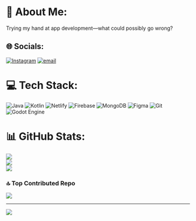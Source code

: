 # 💫 About Me:
Trying my hand at app development—what could possibly go wrong? 


## 🌐 Socials:
[![Instagram](https://img.shields.io/badge/Instagram-%23E4405F.svg?logo=Instagram&logoColor=white)](https://instagram.com/https://www.instagram.com/a_man034/) [![email](https://img.shields.io/badge/Email-D14836?logo=gmail&logoColor=white)](mailto:amansaini04a@gmail.com) 

# 💻 Tech Stack:
![Java](https://img.shields.io/badge/java-%23ED8B00.svg?style=for-the-badge&logo=openjdk&logoColor=white) ![Kotlin](https://img.shields.io/badge/kotlin-%237F52FF.svg?style=for-the-badge&logo=kotlin&logoColor=white) ![Netlify](https://img.shields.io/badge/netlify-%23000000.svg?style=for-the-badge&logo=netlify&logoColor=#00C7B7) ![Firebase](https://img.shields.io/badge/firebase-a08021?style=for-the-badge&logo=firebase&logoColor=ffcd34) ![MongoDB](https://img.shields.io/badge/MongoDB-%234ea94b.svg?style=for-the-badge&logo=mongodb&logoColor=white) ![Figma](https://img.shields.io/badge/figma-%23F24E1E.svg?style=for-the-badge&logo=figma&logoColor=white) ![Git](https://img.shields.io/badge/git-%23F05033.svg?style=for-the-badge&logo=git&logoColor=white) ![Godot Engine](https://img.shields.io/badge/GODOT-%23FFFFFF.svg?style=for-the-badge&logo=godot-engine)
# 📊 GitHub Stats:
![](https://github-readme-stats.vercel.app/api?username=A-man404&theme=rose_pine&hide_border=false&include_all_commits=true&count_private=true)<br/>
![](https://nirzak-streak-stats.vercel.app/?user=A-man404&theme=rose_pine&hide_border=false)<br/>
![](https://github-readme-stats.vercel.app/api/top-langs/?username=A-man404&theme=rose_pine&hide_border=false&include_all_commits=true&count_private=true&layout=compact)

### 🔝 Top Contributed Repo
![](https://github-contributor-stats.vercel.app/api?username=A-man404&limit=5&theme=dark&combine_all_yearly_contributions=true)

---
[![](https://visitcount.itsvg.in/api?id=A-man404&icon=9&color=6)](https://visitcount.itsvg.in)

<!-- Proudly created with GPRM ( https://gprm.itsvg.in ) -->
